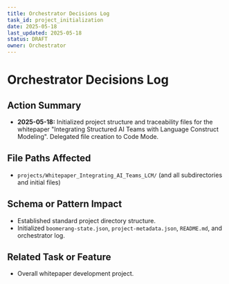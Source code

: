 ```yaml
---
title: Orchestrator Decisions Log
task_id: project_initialization
date: 2025-05-18
last_updated: 2025-05-18
status: DRAFT
owner: Orchestrator
---
```


# Orchestrator Decisions Log

## Action Summary
- **2025-05-18:** Initialized project structure and traceability files for the whitepaper "Integrating Structured AI Teams with Language Construct Modeling". Delegated file creation to Code Mode.

## File Paths Affected
- `projects/Whitepaper_Integrating_AI_Teams_LCM/` (and all subdirectories and initial files)

## Schema or Pattern Impact
- Established standard project directory structure.
- Initialized `boomerang-state.json`, `project-metadata.json`, `README.md`, and orchestrator log.

## Related Task or Feature
- Overall whitepaper development project.